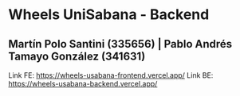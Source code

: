 # Wheels UniSabana - Backend

## Martín Polo Santini (335656) | Pablo Andrés Tamayo González (341631)
Link FE: https://wheels-usabana-frontend.vercel.app/
Link BE: https://wheels-usabana-backend.vercel.app/
